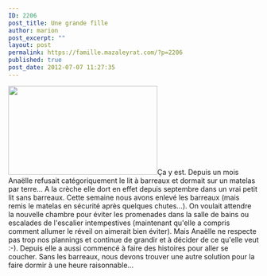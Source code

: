 ```yaml
---
ID: 2206
post_title: Une grande fille
author: marion
post_excerpt: ""
layout: post
permalink: https://famille.mazaleyrat.com/?p=2206
published: true
post_date: 2012-07-07 11:27:35
---
```

<a href="http://famille.mazaleyrat.com/wp-content/uploads/2012/07/wpid-IMAG0347-1.jpg"><img src="http://famille.mazaleyrat.com/wp-content/uploads/2012/07/wpid-IMAG0347-1-300x179.jpg" alt="" title="lit de grande" width="300" height="179" class="alignleft size-medium wp-image-2205" /></a>Ça y est. Depuis un mois Anaëlle refusait catégoriquement le lit à barreaux et dormait sur un matelas par terre... A la crèche elle dort en effet depuis septembre dans un vrai petit lit sans barreaux. 
Cette semaine nous avons enlevé les barreaux (mais remis le matelas en sécurité après quelques chutes...). 
On voulait attendre la nouvelle chambre pour éviter les promenades dans la salle de bains ou escalades de l'escalier intempestives (maintenant qu'elle a compris comment allumer le réveil on aimerait bien éviter). Mais Anaëlle ne respecte pas trop nos plannings et continue de grandir et à décider de ce qu'elle veut :-). 
Depuis elle a aussi commencé à faire des histoires pour aller se coucher. Sans les barreaux, nous devons trouver une autre solution pour la faire dormir à une heure raisonnable...